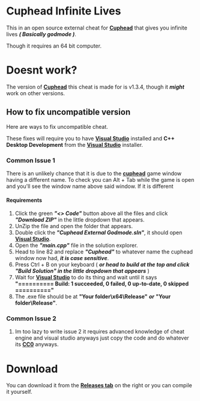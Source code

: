 # Cuphead Infinite Lives
This in an open source external cheat for [**Cuphead**](https://store.steampowered.com/app/268910/Cuphead/) that gives you infinite lives ***( Basically godmode )***.

Though it requires an 64 bit computer.

# Doesnt work?
The version of [**Cuphead**](https://store.steampowered.com/app/268910/Cuphead/) this cheat is made for is v1.3.4, though it ***might*** work on other versions.

## How to fix uncompatible version
Here are ways to fix uncompatible cheat.

These fixes will require you to have [**Visual Studio**](https://visualstudio.microsoft.com/downloads/) installed and **C++ Desktop Development** from the [**Visual Studio**](https://visualstudio.microsoft.com/downloads/) installer.

### Common Issue 1
There is an unlikely chance that it is due to the [**cuphead**](https://store.steampowered.com/app/268910/Cuphead/) game window having a different name. To check you can Alt + Tab while the game is open and you'll see the window name above said window. If it is different
#### Requirements
1. Click the green ***"<> Code"*** button above all the files and click ***"Download ZIP"*** in the little dropdown that appears.
2. UnZip the file and open the folder that appears.
3. Double click the ***"Cuphead External Godmode.sln"***, it should open [**Visual Studio**](https://visualstudio.microsoft.com/downloads/).
4. Open the ***"main.cpp"*** file in the solution explorer.
5. Head to line 82 and replace ***"Cuphead"*** to whatever name the cuphead window now had, ***it is case sensitive***.
6. Press Ctrl + B on your keyboard ( ***or head to build at the top and click "Build Solution" in the little dropdown that appears*** )
7. Wait for [**Visual Studio**](https://visualstudio.microsoft.com/downloads/) to do its thing and wait until it says **"========== Build: 1 succeeded, 0 failed, 0 up-to-date, 0 skipped =========="**
8. The .exe file should be at **"Your folder\x64\Release"** ***or*** **"Your folder\Release"**.

### Common Issue 2
1. Im too lazy to write issue 2 it requires advanced knowledge of cheat engine and visual studio anyways just copy the code and do whatever its [**CC0**](https://creativecommons.org/public-domain/cc0/) anyways.

# Download
You can download it from the [**Releases tab**](https://github.com/DylanIsAKingL/Cuphead-Infinite-Lives/releases) on the right or you can compile it yourself.
